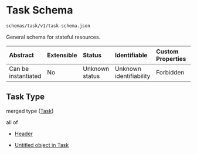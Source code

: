 # Task Schema

```txt
schemas/task/v1/task-schema.json
```

General schema for stateful resources.

| Abstract            | Extensible | Status         | Identifiable            | Custom Properties | Additional Properties | Access Restrictions | Defined In                                                                                                 |
| :------------------ | :--------- | :------------- | :---------------------- | :---------------- | :-------------------- | :------------------ | :--------------------------------------------------------------------------------------------------------- |
| Can be instantiated | No         | Unknown status | Unknown identifiability | Forbidden         | Allowed               | none                | [task.schema.json](../../https:/hai.ai/schemas/=./schemas/task/v1/task.schema.json "open original schema") |

## Task Type

merged type ([Task](task.md))

all of

* [Header](task-allof-header.md "check type definition")

* [Untitled object in Task](task-allof-1.md "check type definition")
